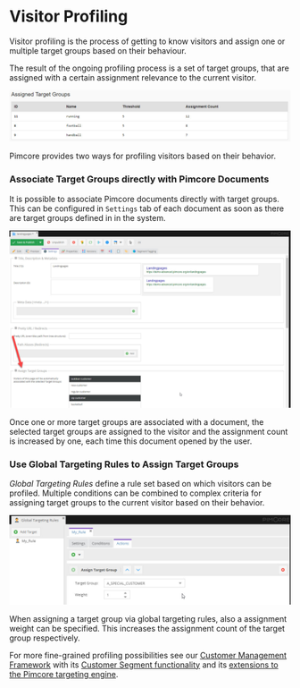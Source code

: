 # Visitor Profiling

Visitor profiling is the process of getting to know visitors and assign one or multiple target groups based on their 
behaviour. 

The result of the ongoing profiling process is a set of target groups, that are assigned with a certain assignment 
relevance to the current visitor.

![Associated Target Groups](../../img/targeting/target-groups-assignment.jpg)


Pimcore provides two ways for profiling visitors based on their behavior. 


### Associate Target Groups directly with Pimcore Documents

It is possible to associate Pimcore documents directly with target groups. This can be configured in `Settings` tab of 
each document as soon as there are target groups defined in in the system. 

![Associate Target Groups with Documents](../../img/targeting/target-groups-documents.jpg)

Once one or more target groups are associated with a document, the selected target groups are assigned to the visitor 
and the assignment count is increased by one, each time this document opened by the user.


### Use Global Targeting Rules to Assign Target Groups

*Global Targeting Rules* define a rule set based on which visitors can be profiled. Multiple conditions can be combined 
to complex criteria for assigning target groups to the current visitor based on their behavior. 
 
![Targeting Rules Action](../../img/targeting/targeting-rules-action.jpg)

When assigning a target group via global targeting rules, also a assignment weight can be specified. This increases the 
assignment count of the target group respectively. 


For more fine-grained profiling possibilities see our [Customer Management Framework](https://github.com/pimcore/customer-data-framework/blob/master/README.md)
with its [Customer Segment functionality](https://github.com/pimcore/customer-data-framework/blob/master/doc/11_CustomerSegments.md)
and its [extensions to the Pimcore targeting engine](https://github.com/pimcore/customer-data-framework/blob/master/doc/30_Personalization.md).  
